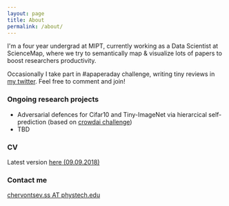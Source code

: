 ```yaml
---
layout: page
title: About
permalink: /about/
---
```


I'm a four year undergrad at MIPT, currently working as a Data Scientist at ScienceMap, where we try to semantically map & visualize lots of papers to boost researchers productivity. 

Occasionally I take part in #apaperaday challenge, writing tiny reviews in [my twitter](https://www.twitter.com/JanRocks7). Feel free to comment and join!

### Ongoing research projects
- Adversarial defences for Cifar10 and Tiny-ImageNet via hierarcical self-prediction (based on [crowdai challenge](https://www.crowdai.org/challenges/nips-2018-adversarial-vision-challenge-robust-model-track))
- TBD

### CV
Latest version [here (09.09.2018)]({{site.url}}/assets/chervontsev_CV.pdf)

### Contact me

[chervontsev.ss AT phystech.edu](mailto:chervontsev.ss@phystech.edu)
